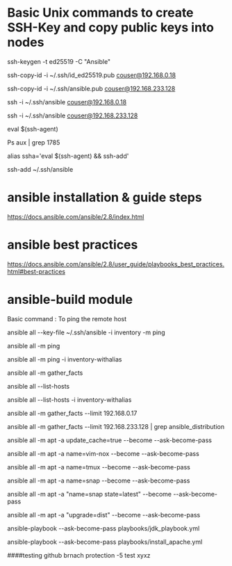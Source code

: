 # Basic Unix commands to create SSH-Key and copy public keys into  nodes

ssh-keygen -t ed25519 -C "Ansible"

ssh-copy-id -i ~/.ssh/id_ed25519.pub couser@192.168.0.18

ssh-copy-id -i ~/.ssh/ansible.pub couser@192.168.233.128

ssh -i ~/.ssh/ansible couser@192.168.0.18

ssh -i ~/.ssh/ansible couser@192.168.233.128

eval $(ssh-agent)

Ps aux | grep 1785

alias ssha='eval $(ssh-agent) && ssh-add'

ssh-add ~/.ssh/ansible

# ansible installation & guide steps

https://docs.ansible.com/ansible/2.8/index.html

# ansible best practices
https://docs.ansible.com/ansible/2.8/user_guide/playbooks_best_practices.html#best-practices

# ansible-build module 

Basic command : To ping the remote host

ansible all --key-file ~/.ssh/ansible -i inventory -m ping

ansible all -m ping

ansible all -m ping  -i inventory-withalias

ansible all -m gather_facts

ansible all --list-hosts

ansible all --list-hosts -i inventory-withalias

ansible all -m gather_facts --limit 192.168.0.17

ansible all -m gather_facts --limit 192.168.233.128 | grep ansible_distribution

ansible all -m apt -a update_cache=true --become --ask-become-pass

ansible all -m apt -a name=vim-nox --become --ask-become-pass

ansible all -m apt -a name=tmux --become --ask-become-pass

ansible all -m apt -a name=snap --become --ask-become-pass

ansible all -m apt -a "name=snap state=latest" --become --ask-become-pass

ansible all -m apt -a "upgrade=dist" --become --ask-become-pass

ansible-playbook --ask-become-pass playbooks/jdk_playbook.yml

ansible-playbook --ask-become-pass playbooks/install_apache.yml


####testing github brnach protection -5 test xyxz





